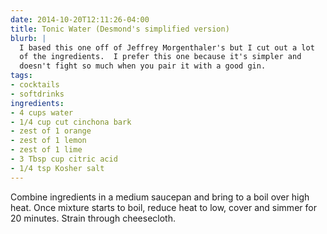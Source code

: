 ```yaml
---
date: 2014-10-20T12:11:26-04:00
title: Tonic Water (Desmond's simplified version)
blurb: |
  I based this one off of Jeffrey Morgenthaler's but I cut out a lot
  of the ingredients.  I prefer this one because it's simpler and 
  doesn't fight so much when you pair it with a good gin.
tags:
- cocktails
- softdrinks
ingredients:
- 4 cups water
- 1/4 cup cut cinchona bark
- zest of 1 orange
- zest of 1 lemon
- zest of 1 lime
- 3 Tbsp cup citric acid
- 1/4 tsp Kosher salt
---
```


Combine ingredients in a medium saucepan and bring to a boil over high
heat. Once mixture starts to boil, reduce heat to low, cover and simmer for
20 minutes.  Strain through cheesecloth.
